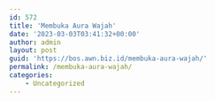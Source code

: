 ```yaml
---
id: 572
title: 'Membuka Aura Wajah'
date: '2023-03-03T03:41:32+00:00'
author: admin
layout: post
guid: 'https://bos.awn.biz.id/membuka-aura-wajah/'
permalink: /membuka-aura-wajah/
categories:
    - Uncategorized
---
```


